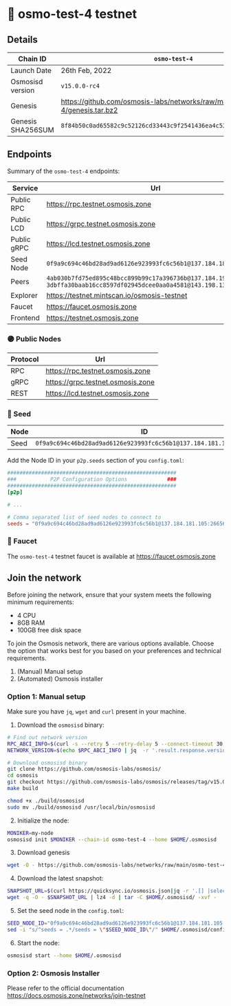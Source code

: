 # 🧪 osmo-test-4 testnet

## Details

| Chain ID          | `osmo-test-4`                                                                   |
|-------------------|---------------------------------------------------------------------------------|
| Launch Date       | 26th Feb, 2022                                                                  |
| Osmosisd version  | `v15.0.0-rc4`                                                                   |
| Genesis           | <https://github.com/osmosis-labs/networks/raw/main/osmo-test-4/genesis.tar.bz2> |
| Genesis SHA256SUM | `8f84b50c0ad65582c9c52126cd33443c9f2541436ea4c525106ed9b58f7c9ef9`              |

## Endpoints

Summary of the `osmo-test-4` endpoints:

| Service     | Url                                                                                                                                    |
|-------------|----------------------------------------------------------------------------------------------------------------------------------------|
| Public RPC  | <https://rpc.testnet.osmosis.zone>                                                                                                     |
| Public LCD  | <https://grpc.testnet.osmosis.zone>                                                                                                    |
| Public gRPC | <https://lcd.testnet.osmosis.zone>                                                                                                     |
| Seed Node   | `0f9a9c694c46bd28ad9ad6126e923993fc6c56b1@137.184.181.105:26656`                                                                       |
| Peers       | `4ab030b7fd75ed895c48bcc899b99c17a396736b@137.184.190.127:26656` <br/> `3dbffa30baab16cc8597df02945dcee0aa0a4581@143.198.139.33:26656` |
| Explorer    | <https://testnet.mintscan.io/osmosis-testnet>                                                                                          |
| Faucet      | <https://faucet.osmosis.zone>                                                                                                          |
| Frontend    | <https://testnet.osmosis.zone>                                                                                                         |

### 🟣 Public Nodes

| Protocol | Url                                 |
|----------|-------------------------------------|
| RPC      | <https://rpc.testnet.osmosis.zone>  |
| gRPC     | <https://grpc.testnet.osmosis.zone> |
| REST     | <https://lcd.testnet.osmosis.zone>  |

### 🌱 Seed

| Node | ID                                                               |
|------|------------------------------------------------------------------|
| Seed | `0f9a9c694c46bd28ad9ad6126e923993fc6c56b1@137.184.181.105:26656` |

Add the Node ID in your `p2p.seeds` section of you `config.toml`:


```toml
#######################################################
###           P2P Configuration Options             ###
#######################################################
[p2p]

# ...

# Comma separated list of seed nodes to connect to
seeds = "0f9a9c694c46bd28ad9ad6126e923993fc6c56b1@137.184.181.105:26656"
```

### 🚰 Faucet

The `osmo-test-4` testnet faucet is available at <https://faucet.osmosis.zone>


## Join the network

Before joining the network, ensure that your system meets the following minimum requirements:

- 4 CPU
- 8GB RAM
- 100GB free disk space

To join the Osmosis network, there are various options available. Choose the option that works best for you based on your preferences and technical requirements.

1. (Manual) Manual setup
2. (Automated) Osmosis installer

###  Option 1: Manual setup

Make sure you have `jq`, `wget` and `curl` present in your machine.

1. Download the `osmosisd` binary: 

```bash
# Find out network version           
RPC_ABCI_INFO=$(curl -s --retry 5 --retry-delay 5 --connect-timeout 30 -H "Accept: application/json" https://rpc.testnet.osmosis.zone/abci_info)
NETWORK_VERSION=$(echo $RPC_ABCI_INFO | jq  -r '.result.response.version')

# Download osmosisd binary
git clone https://github.com/osmosis-labs/osmosis/
cd osmosis
git checkout https://github.com/osmosis-labs/osmosis/releases/tag/v15.0.0-rc4
make build

chmod +x ./build/osmosisd
sudo mv ./build/osmosisd /usr/local/bin/osmosisd
```

2. Initialize the node:

```bash
MONIKER=my-node
osmosisd init $MONIKER --chain-id osmo-test-4 --home $HOME/.osmosisd
```

3. Download genesis 

```bash
wget -O - https://github.com/osmosis-labs/networks/raw/main/osmo-test-4/genesis.tar.bz2 | tar -xzvf - -C $HOME/.osmosisd/config/
```

4. Download the latest snapshot:

```bash
SNAPSHOT_URL=$(curl https://quicksync.io/osmosis.json|jq -r '.[] |select(.file=="osmotestnet-4-pruned")|select (.mirror=="Netherlands")|.url')
wget -q -O - $SNAPSHOT_URL | lz4 -d | tar -C $HOME/.osmosisd/ -xvf -
```

5. Set the seed node in the `config.toml`:

```bash
SEED_NODE_ID="0f9a9c694c46bd28ad9ad6126e923993fc6c56b1@137.184.181.105:26656"
sed -i "s/^seeds = .*/seeds = \"$SEED_NODE_ID\"/" $HOME/.osmosisd/config/config.toml
```

6. Start the node:

```bash
osmosisd start --home $HOME/.osmosisd
```

###  Option 2: Osmosis Installer

Please refer to the official documentation <https://docs.osmosis.zone/networks/join-testnet>